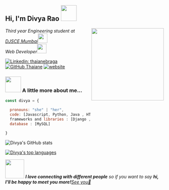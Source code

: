 <h2> Hi, I'm Divya Rao <img src="https://media.giphy.com/media/mGcNjsfWAjY5AEZNw6/giphy.gif" width="50"></h2>
<img align='right' src="https://media.giphy.com/media/ieyl9zmCjO4b4t6qoY/giphy.gif" width="230">
<p><em>Third year Engineering student at <a href="http://www.djsce.ac.in/">DJSCE,Mumbai</a><img src="https://media.giphy.com/media/fYSnHlufseco8Fh93Z/giphy.gif" width="30"></br>Web Developer<img src="https://media.giphy.com/media/WUlplcMpOCEmTGBtBW/giphy.gif" width="30"> 
</em></p>

[![Linkedin: thaianebraga](https://img.shields.io/badge/-divyarao-blue?style=flat-square&logo=Linkedin&logoColor=white&link=https://www.linkedin.com/in/thaianebraga/)](https://www.linkedin.com/in/thaianebraga/)
[![GitHub Thaiane](https://img.shields.io/github/followers/dsrao711?label=follow&style=social)](https://github.com/dsrao711)
[![website](https://img.shields.io/badge/Website-46a2f1.svg?&style=flat-square&logo=Google-Chrome&logoColor=white&link=https://anmolsingh.me/)](https://divyarao.netlify.app/)


### <img src="https://media.giphy.com/media/VgCDAzcKvsR6OM0uWg/giphy.gif" width="50"> A little more about me...  

```javascript
const divya = {

  pronouns: "she" | "her",
  code: [Javascript, Python, Java , HTML, CSS],
  frameworks and libraries : [Django , React.js , Bootstrap , Material UI],
  database : [MySQL]
  
}
```
![Divya's GitHub stats](https://github-readme-stats.vercel.app/api?username=dsrao711&show_icons=true&theme=dracula)

[![Divya's top languages](https://github-readme-stats.vercel.app/api/top-langs/?username=dsrao711&theme=blue-green)](https://github.com/dsrao711/github-readme-stats)

<img src="https://media.giphy.com/media/LnQjpWaON8nhr21vNW/giphy.gif" width="60"> <em><b>I love connecting with different people</b> so if you want to say <b>hi, I'll be happy to meet you more!</b><a href = "mailto: dsrao0712@gmail.com">See you📩</a></em>
